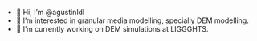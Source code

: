 - 👋 Hi, I’m @agustinldl
- 👀 I’m interested in granular media modelling, specially DEM modelling.
- 🌱 I’m currently working on DEM simulations at LIGGGHTS.

<!---
agustinldl/agustinldl is a ✨ special ✨ repository because its `README.md` (this file) appears on your GitHub profile.
You can click the Preview link to take a look at your changes.
--->
